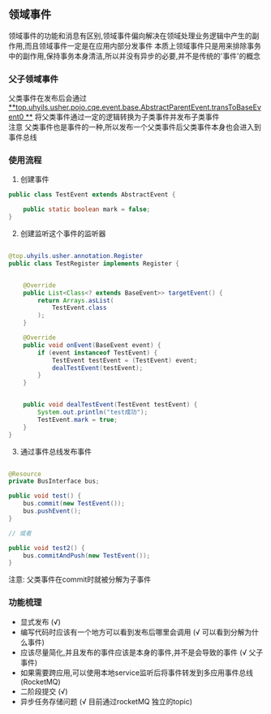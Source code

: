 ## 领域事件

领域事件的功能和消息有区别,领域事件偏向解决在领域处理业务逻辑中产生的副作用,而且领域事件一定是在应用内部分发事件
本质上领域事件只是用来排除事务中的副作用,保持事务本身清洁,所以并没有异步的必要,并不是传统的'事件'的概念

### 父子领域事件

父类事件在发布后会通过[**top.uhyils.usher.pojo.cqe.event.base.AbstractParentEvent.transToBaseEvent0
**](../usher-common-base/src/main/java/top/uhyils/usher/pojo/cqe/event/base/AbstractParentEvent.java)
将父类事件通过一定的逻辑转换为子类事件并发布子类事件  
注意 父类事件也是事件的一种,所以发布一个父类事件后父类事件本身也会进入到事件总线

### 使用流程

1. 创建事件

```java
public class TestEvent extends AbstractEvent {

    public static boolean mark = false;
}
```

2. 创建监听这个事件的监听器

```java

@top.uhyils.usher.annotation.Register
public class TestRegister implements Register {


    @Override
    public List<Class<? extends BaseEvent>> targetEvent() {
        return Arrays.asList(
            TestEvent.class
        );
    }

    @Override
    public void onEvent(BaseEvent event) {
        if (event instanceof TestEvent) {
            TestEvent testEvent = (TestEvent) event;
            dealTestEvent(testEvent);
        }
    }


    public void dealTestEvent(TestEvent testEvent) {
        System.out.println("test成功");
        TestEvent.mark = true;
    }
}
```

3. 通过事件总线发布事件

```java

@Resource
private BusInterface bus;

public void test() {
    bus.commit(new TestEvent());
    bus.pushEvent();
}

// 或者

public void test2() {
    bus.commitAndPush(new TestEvent());
}
```

注意:  父类事件在commit时就被分解为子事件

### 功能梳理

* 显式发布 (√)
* 编写代码时应该有一个地方可以看到发布后哪里会调用 (√ 可以看到分解为什么事件)
* 应该尽量简化,并且发布的事件应该是本身的事件,并不是会导致的事件 (√ 父子事件)
* 如果需要跨应用,可以使用本地service监听后将事件转发到多应用事件总线 (RocketMQ)
* 二阶段提交 (√)
* 异步任务存储问题 (√ 目前通过rocketMQ 独立的topic)

